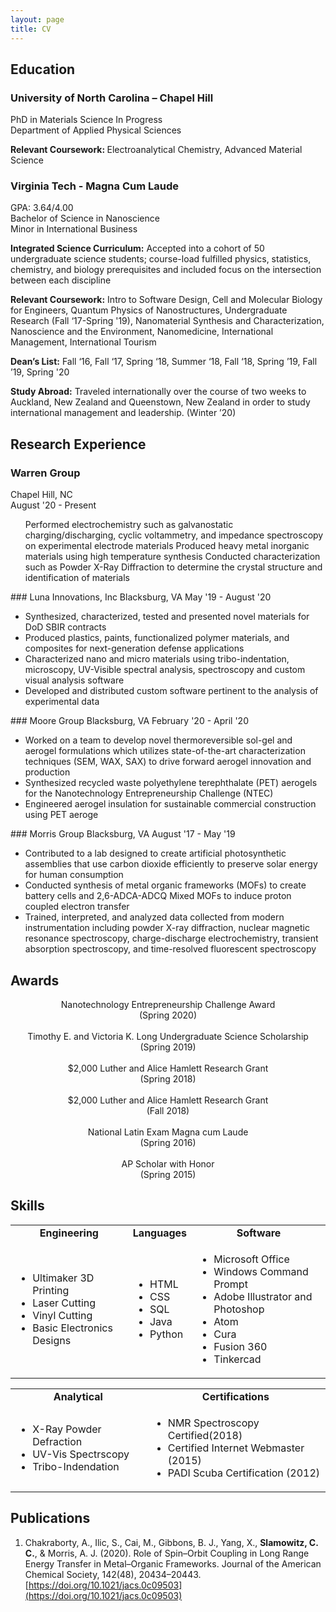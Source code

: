 ```yaml
---
layout: page
title: CV
---
```

## Education
### University of North Carolina – Chapel Hill
PhD in Materials Science In Progress  
Department of Applied Physical Sciences

<p class="message">
  <strong>Relevant Coursework: </strong>Electroanalytical Chemistry, Advanced Material Science 
 </p>
 
### Virginia Tech - Magna Cum Laude
GPA: 3.64/4.00       
Bachelor of Science in Nanoscience  
Minor in International Business

 <p class="message">
  <strong>Integrated Science Curriculum:</strong> Accepted into a cohort of 50 undergraduate science students; course-load fulfilled physics, statistics, chemistry, and biology prerequisites and   included focus on the intersection between each discipline<br>

  <strong>Relevant Coursework:</strong> Intro to Software Design, Cell and Molecular Biology for Engineers, Quantum Physics of Nanostructures, Undergraduate Research (Fall ‘17-Spring '19),   Nanomaterial Synthesis and Characterization, Nanoscience and the Environment, Nanomedicine, International Management, International Tourism<br>

  <strong>Dean’s List:</strong> Fall ‘16, Fall ‘17, Spring ‘18, Summer ‘18, Fall ‘18, Spring ’19, Fall ’19, Spring '20<br>

  <strong>Study Abroad:</strong> Traveled internationally over the course of two weeks to Auckland, New Zealand and Queenstown, New Zealand in order to study international management and           leadership. (Winter ’20)
</p>

## Research Experience
### Warren Group
Chapel Hill, NC  
August '20 - Present
<p class="message">
  <ul>
     Performed electrochemistry such as galvanostatic charging/discharging, cyclic voltammetry, and impedance spectroscopy on experimental electrode materials
     Produced heavy metal inorganic materials using high temperature synthesis
     Conducted characterization such as Powder X-Ray Diffraction to determine the crystal structure and identification of materials
  </ul>
 </p>
### Luna Innovations, Inc
Blacksburg, VA  
May '19 - August '20 
<p class="message">
  <ul>
     <li>Synthesized, characterized, tested and presented novel materials for DoD SBIR contracts</li>
     <li>Produced plastics, paints, functionalized polymer materials, and composites for next-generation defense applications</li>
     <li>Characterized nano and micro materials using tribo-indentation, microscopy, UV-Visible spectral analysis, spectroscopy and custom visual analysis software</li>
     <li>Developed and distributed custom software pertinent to the analysis of experimental data</li>
  </ul>
</p>
### Moore Group
Blacksburg, VA  
February '20 - April '20
<p class="message">
  <ul>
     <li>Worked on a team to develop novel thermoreversible sol-gel and aerogel formulations which utilizes state-of-the-art characterization techniques (SEM, WAX, SAX) to drive forward aerogel innovation and production</li>
     <li>Synthesized recycled waste polyethylene terephthalate (PET) aerogels for the Nanotechnology Entrepreneurship Challenge (NTEC)</li>
     <li>Engineered aerogel insulation for sustainable commercial construction using PET aeroge</li>
  </ul>
</p>
### Morris Group
Blacksburg, VA  
August '17 - May '19
<p class="message">
  <ul>
     <li>Contributed to a lab designed to create artificial photosynthetic assemblies that use carbon dioxide efficiently to preserve solar energy for human consumption</li>
     <li>Conducted synthesis of metal organic frameworks (MOFs) to create battery cells and 2,6-ADCA-ADCQ Mixed MOFs to induce proton coupled electron transfer</li>
     <li>Trained, interpreted, and analyzed data collected from modern instrumentation including powder X-ray diffraction, nuclear magnetic resonance spectroscopy, charge-discharge electrochemistry, transient absorption spectroscopy, and time-resolved fluorescent spectroscopy</li>
  </ul>
</p>

## Awards
<p class="message" style="text-align:center;">
  Nanotechnology Entrepreneurship Challenge Award <br>(Spring 2020)<br>
  <br>
  Timothy E. and Victoria K. Long Undergraduate Science Scholarship <br>(Spring 2019)<br>
  <br>
  $2,000 Luther and Alice Hamlett Research Grant <br>(Spring 2018)<br>
  <br>
  $2,000 Luther and Alice Hamlett Research Grant <br>(Fall 2018)<br>
  <br>
  National Latin Exam Magna cum Laude <br>(Spring 2016)<br>
  <br>
  AP Scholar with Honor <br>(Spring 2015)<br>
</p>

## Skills

<table cellpadding="0" cellspacing="0" border="0">
  <tbody>
    <tr style="text-align:center;font-weight:bold;">
      <td>Engineering</td>
      <td>Languages</td>
      <td>Software</td>
    </tr>
    <tr style="text-align:left;">
      <td>
        <ul>
          <li>Ultimaker 3D Printing</li>
          <li>Laser Cutting</li>
          <li>Vinyl Cutting</li>
          <li>Basic Electronics Designs</li>
        </ul>
      </td>
      <td>
        <ul>
          <li>HTML</li>
          <li>CSS</li>
          <li>SQL</li>
          <li>Java</li>
          <li>Python</li>
        </ul>
      </td>
      <td>
         <ul>
          <li>Microsoft Office</li>
          <li>Windows Command Prompt</li>
          <li>Adobe Illustrator and Photoshop</li>
          <li>Atom</li>
          <li>Cura</li>
          <li>Fusion 360</li>
          <li>Tinkercad</li>
        </ul>
      </td>
    </tr>
  </tbody>
</table>
<table cellpadding="0" cellspacing="0" border="0">
  <tbody>
    <tr style="text-align:center;font-weight:bold;">
      <td>Analytical</td>
      <td>Certifications</td>
    </tr>
    <tr style="text-align:left;">
      <td>
        <ul>
          <li>X-Ray Powder Defraction</li>
          <li>UV-Vis Spectrscopy</li>
          <li>Tribo-Indendation</li>
        </ul>
      </td>
      <td>
        <ul>
          <li>NMR Spectroscopy Certified(2018)</li>
          <li>Certified Internet Webmaster (2015)</li>
          <li>PADI Scuba Certification (2012)</li>
        </ul>
      </td>
    </tr>
  </tbody>
</table>

## Publications

1. Chakraborty, A., Ilic, S., Cai, M., Gibbons, B. J., Yang, X., **Slamowitz, C. C.**, & Morris, A. J. (2020). Role of Spin–Orbit Coupling in Long Range Energy Transfer in Metal–Organic Frameworks. Journal of the American Chemical Society, 142(48), 20434–20443. [https://doi.org/10.1021/jacs.0c09503](https://doi.org/10.1021/jacs.0c09503)
